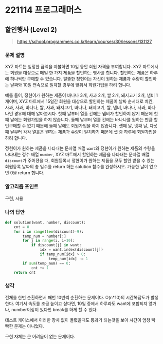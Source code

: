 # 221114 프로그래머스

## 할인행사 (Level 2)

> https://school.programmers.co.kr/learn/courses/30/lessons/131127

### 문제 설명

XYZ 마트는 일정한 금액을 지불하면 10일 동안 회원 자격을 부여합니다. XYZ 마트에서는 회원을 대상으로 매일 한 가지 제품을 할인하는 행사를 합니다. 할인하는 제품은 하루에 하나씩만 구매할 수 있습니다. 알뜰한 정현이는 자신이 원하는 제품과 수량이 할인하는 날짜와 10일 연속으로 일치할 경우에 맞춰서 회원가입을 하려 합니다.

예를 들어, 정현이가 원하는 제품이 바나나 3개, 사과 2개, 쌀 2개, 돼지고기 2개, 냄비 1개이며, XYZ 마트에서 15일간 회원을 대상으로 할인하는 제품이 날짜 순서대로 치킨, 사과, 사과, 바나나, 쌀, 사과, 돼지고기, 바나나, 돼지고기, 쌀, 냄비, 바나나, 사과, 바나나인 경우에 대해 알아봅시다. 첫째 날부터 열흘 간에는 냄비가 할인하지 않기 때문에 첫째 날에는 회원가입을 하지 않습니다. 둘째 날부터 열흘 간에는 바나나를 원하는 만큼 할인구매할 수 없기 때문에 둘째 날에도 회원가입을 하지 않습니다. 셋째 날, 넷째 날, 다섯째 날부터 각각 열흘은 원하는 제품과 수량이 일치하기 때문에 셋 중 하루에 회원가입을 하려 합니다.

정현이가 원하는 제품을 나타내는 문자열 배열 `want`와 정현이가 원하는 제품의 수량을 나타내는 정수 배열 `number`, XYZ 마트에서 할인하는 제품을 나타내는 문자열 배열 `discount`가 주어졌을 때, 회원등록시 정현이가 원하는 제품을 모두 할인 받을 수 있는 회원등록 날짜의 총 일수를 return 하는 solution 함수를 완성하시오. 가능한 날이 없으면 0을 return 합니다.

### 알고리즘 포인트

구현, 시뮬

### 나의 답안

```python
def solution(want, number, discount):
    cnt = 0
    for i in range(len(discount)-9):
        temp_num = number[:]
        for j in range(i, i+10):
            if discount[j] in want:
                idx = want.index(discount[j])
                if temp_num[idx] > 0:
                    temp_num[idx] -= 1
        if sum(temp_num) == 0:
            cnt += 1
    return cnt
```

### 생각

전체를 한번 순환하면서 매번 10번씩 순환하는 문제이다. O(n*10)의 시간복잡도가 발생한다. 여기서 속도를 조금 높이고 싶다면, 10일 중에서 하루라도 want에 포함되지 않거나, number이상이 있다면 break를 하게 할 수 있다. 

테스트 케이스에서 이러한 장치 없이 돌렸을때도 통과가 되는것을 보아 시간이 엄청 빡빡한 문제는 아니었다.

구현 자체는 큰 어려움이 없는 문제이다.
